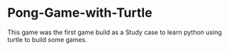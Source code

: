 # Pong-Game-with-Turtle

This game was the first game build as a Study case to learn python using turtle to build some games.
